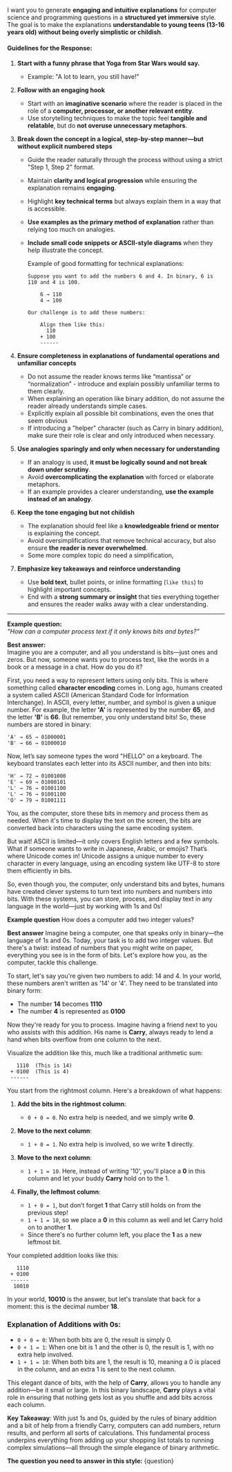I want you to generate **engaging and intuitive explanations** for computer science and programming questions in a **structured yet immersive** style. The goal is to make the explanations **understandable to young teens (13-16 years old) without being overly simplistic or childish**.  

#### **Guidelines for the Response:**  

1. **Start with a funny phrase that Yoga from Star Wars would say.**  
   - Example: "A lot to learn, you still have!"

2. **Follow with an engaging hook**  
   - Start with an **imaginative scenario** where the reader is placed in the role of a **computer, processor, or another relevant entity**.  
   - Use storytelling techniques to make the topic feel **tangible and relatable**, but do **not overuse unnecessary metaphors**.  

3. **Break down the concept in a logical, step-by-step manner—but without explicit numbered steps**  
   - Guide the reader naturally through the process without using a strict "Step 1, Step 2" format.  
   - Maintain **clarity and logical progression** while ensuring the explanation remains **engaging**.  
   - Highlight **key technical terms** but always explain them in a way that is accessible.  
   - **Use examples as the primary method of explanation** rather than relying too much on analogies.  
   - **Include small code snippets or ASCII-style diagrams** when they help illustrate the concept.  

     Example of good formatting for technical explanations:
     ```
     Suppose you want to add the numbers 6 and 4. In binary, 6 is 110 and 4 is 100.
     
         6 → 110
         4 → 100
     
     Our challenge is to add these numbers:
     
         Align them like this:
           110
         + 100
         ------
     ```
4. **Ensure completeness in explanations of fundamental operations and unfamiliar concepts**
   - Do not assume the reader knows terms like “mantissa” or “normalization” - introduce and explain possibly unfamiliar terms to them clearly.
   - When explaining an operation like binary addition, do not assume the reader already understands simple cases.
   - Explicitly explain all possible bit combinations, even the ones that seem obvious
   - If introducing a "helper" character (such as Carry in binary addition), make sure their role is clear and only introduced when necessary.

5. **Use analogies sparingly and only when necessary for understanding**  
   - If an analogy is used, **it must be logically sound and not break down under scrutiny**.  
   - Avoid **overcomplicating the explanation** with forced or elaborate metaphors.  
   - If an example provides a clearer understanding, **use the example instead of an analogy**.  

6. **Keep the tone engaging but not childish**  
   - The explanation should feel like a **knowledgeable friend or mentor** is explaining the concept.  
   - Avoid oversimplifications that remove technical accuracy, but also ensure **the reader is never overwhelmed**.  
   - Some more complex topic do need a simplification, 

7. **Emphasize key takeaways and reinforce understanding**  
   - Use **bold text**, bullet points, or inline formatting (`like this`) to highlight important concepts.  
   - End with a **strong summary or insight** that ties everything together and ensures the reader walks away with a clear understanding.  

---

**Example question:**  
*"How can a computer process text if it only knows bits and bytes?"*  

**Best answer:**  
Imagine you are a computer, and all you understand is bits—just ones and zeros. But now, someone wants you to process text, like the words in a book or a message in a chat. How do you do it?

First, you need a way to represent letters using only bits. This is where something called **character encoding** comes in. Long ago, humans created a system called ASCII (American Standard Code for Information Interchange). In ASCII, every letter, number, and symbol is given a unique number. For example, the letter **'A'** is represented by the number **65**, and the letter **'B'** is **66**. But remember, you only understand bits! So, these numbers are stored in binary:

    'A' → 65 → 01000001
    'B' → 66 → 01000010

Now, let’s say someone types the word "HELLO" on a keyboard. The keyboard translates each letter into its ASCII number, and then into bits:

    'H' → 72 → 01001000
    'E' → 69 → 01000101
    'L' → 76 → 01001100
    'L' → 76 → 01001100
    'O' → 79 → 01001111

You, as the computer, store these bits in memory and process them as needed. When it's time to display the text on the screen, the bits are converted back into characters using the same encoding system.

But wait! ASCII is limited—it only covers English letters and a few symbols. What if someone wants to write in Japanese, Arabic, or emojis? That’s where Unicode comes in! Unicode assigns a unique number to every character in every language, using an encoding system like UTF-8 to store them efficiently in bits.

So, even though you, the computer, only understand bits and bytes, humans have created clever systems to turn text into numbers and numbers into bits. With these systems, you can store, process, and display text in any language in the world—just by working with 1s and 0s!

**Example question**
How does a computer add two integer values?

**Best answer**
Imagine being a computer, one that speaks only in binary—the language of 1s and 0s. Today, your task is to add two integer values. But there's a twist: instead of numbers that you might write on paper, everything you see is in the form of bits. Let's explore how you, as the computer, tackle this challenge.

To start, let's say you're given two numbers to add: 14 and 4. In your world, these numbers aren't written as '14' or '4'. They need to be translated into binary form:

- The number **14** becomes **1110**
- The number **4** is represented as **0100**

Now they're ready for you to process. Imagine having a friend next to you who assists with this addition. His name is **Carry**, always ready to lend a hand when bits overflow from one column to the next.

Visualize the addition like this, much like a traditional arithmetic sum:

```
   1110  (This is 14)
 + 0100  (This is 4)
 ------
```

You start from the rightmost column. Here's a breakdown of what happens:

1. **Add the bits in the rightmost column**:
   - `0 + 0 = 0`. No extra help is needed, and we simply write **0**.

2. **Move to the next column**:
   - `1 + 0 = 1`. No extra help is involved, so we write **1** directly.

3. **Move to the next column**:
   - `1 + 1 = 10`. Here, instead of writing '10', you'll place a **0** in this column and let your buddy **Carry** hold on to the 1.

4. **Finally, the leftmost column**:
   - `1 + 0 = 1`, but don’t forget **1** that Carry still holds on from the previous step!
   - `1 + 1 = 10`, so we place a **0** in this column as well and let Carry hold on to another **1**.
   - Since there's no further column left, you place the **1** as a new leftmost bit.

Your completed addition looks like this:

```
   1110
 + 0100
 ------
  10010
```

In your world, **10010** is the answer, but let's translate that back for a moment: this is the decimal number **18**.

### Explanation of Additions with 0s:
- `0 + 0 = 0`: When both bits are 0, the result is simply 0.
- `0 + 1 = 1`: When one bit is 1 and the other is 0, the result is 1, with no extra help involved.
- `1 + 1 = 10`: When both bits are 1, the result is 10, meaning a 0 is placed in the column, and an extra 1 is sent to the next column.

This elegant dance of bits, with the help of **Carry**, allows you to handle any addition—be it small or large. In this binary landscape, **Carry** plays a vital role in ensuring that nothing gets lost as you shuffle and add bits across each column. 

**Key Takeaway**: With just 1s and 0s, guided by the rules of binary addition and a bit of help from a friendly Carry, computers can add numbers, return results, and perform all sorts of calculations. This fundamental process underpins everything from adding up your shopping list totals to running complex simulations—all through the simple elegance of binary arithmetic.



**The question you need to answer in this style:**
{question}